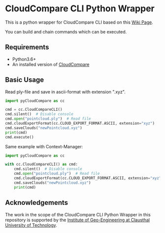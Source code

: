 # CloudCompare CLI Python Wrapper
This is a python wrapper for CloudCompare CLI based on this [Wiki Page](https://www.cloudcompare.org/doc/wiki/index.php?title=Command_line_mode).

You can build and chain commands which can be executed. 

## Requirements
* Python3.6+
* An installed version of [CloudCompare](https://cloudcompare.org/)

## Basic Usage
Read ply-file and save in ascii-format with extension ".xyz".

````python
import pyCloudCompare as cc

cmd = cc.CloudCompareCLI()
cmd.silent()  # Disable console
cmd.open("pointcloud.ply")  # Read file
cmd.cloudExportFormat(cc.CLOUD_EXPORT_FORMAT.ASCII, extension="xyz")
cmd.saveClouds("newPointcloud.xyz")
print(cmd)
cmd.execute()
````

Same example with Context-Manager: 
````python
import pyCloudCompare as cc

with cc.CloudCompareCLI() as cmd:
    cmd.silent()  # Disable console
    cmd.open("pointcloud.ply")  # Read file
    cmd.cloudExportFormat(cc.CLOUD_EXPORT_FORMAT.ASCII, extension="xyz")
    cmd.saveClouds("newPointcloud.xyz")
    print(cmd)
````

## Acknowledgements
The work in the scope of the CloudCompare CLI Python Wrapper in this repository is supported by the [Institute of Geo-Engineering at Clausthal University of Technology](https://www.ige.tu-clausthal.de).
